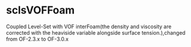 # sclsVOFFoam
Coupled Level-Set with VOF interFoam(the density and viscosity are corrected with the heaviside variable alongside surface tension.),changed from OF-2.3.x to OF-3.0.x

